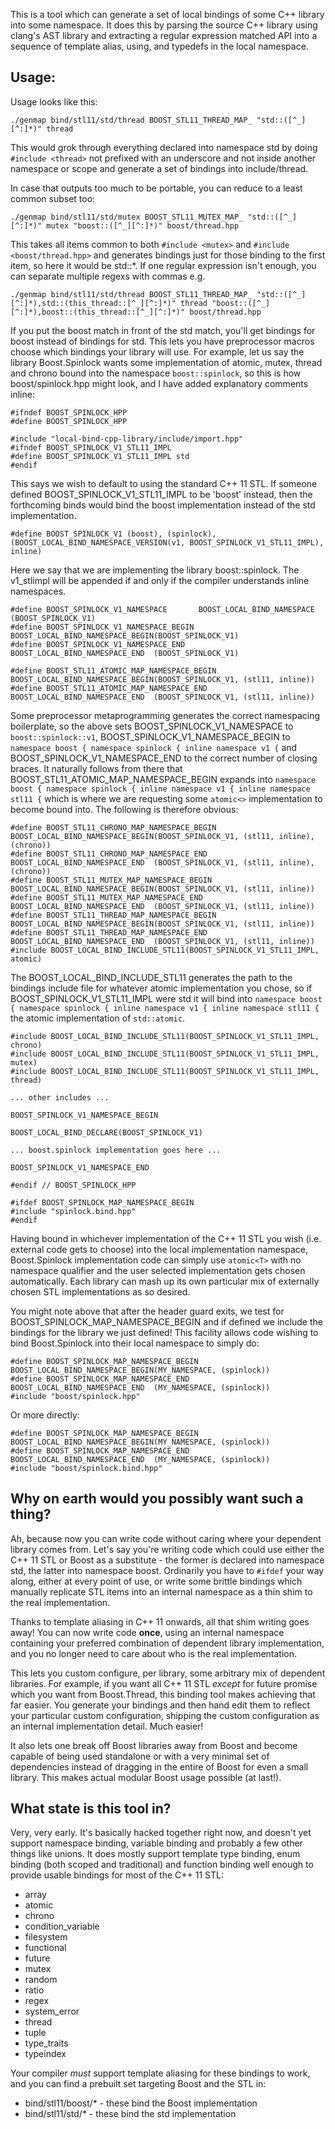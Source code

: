 This is a tool which can generate a set of local bindings of some C++ library into some namespace. It does this
by parsing the source C++ library using clang's AST library and extracting a regular expression matched API into
a sequence of template alias, using, and typedefs in the local namespace.

## Usage:

Usage looks like this:

    ./genmap bind/stl11/std/thread BOOST_STL11_THREAD_MAP_ "std::([^_][^:]*)" thread

This would grok through everything declared into namespace std by doing `#include <thread>` not prefixed with an
underscore and not inside another namespace or scope and generate a set of bindings into include/thread.

In case that outputs too much to be portable, you can reduce to a least common subset too:

    ./genmap bind/stl11/std/mutex BOOST_STL11_MUTEX_MAP_ "std::([^_][^:]*)" mutex "boost::([^_][^:]*)" boost/thread.hpp

This takes all items common to both `#include <mutex>` and `#include <boost/thread.hpp>` and generates
bindings just for those binding to the first item, so here it would be std::*. If one regular expression isn't
enough, you can separate multiple regexs with commas e.g.

    ./genmap bind/stl11/std/thread BOOST_STL11_THREAD_MAP_ "std::([^_][^:]*),std::(this_thread::[^_][^:]*)" thread "boost::([^_][^:]*),boost::(this_thread::[^_][^:]*)" boost/thread.hpp

If you put the boost match in front of the std match, you'll get bindings for boost instead of bindings for std.
This lets you have preprocessor macros choose which bindings your library will use. For example, let us say the
library Boost.Spinlock wants some implementation of atomic, mutex, thread and chrono bound into the namespace
`boost::spinlock`, so this is how boost/spinlock.hpp might look, and I have added explanatory comments inline:

    #ifndef BOOST_SPINLOCK_HPP
    #define BOOST_SPINLOCK_HPP

    #include "local-bind-cpp-library/include/import.hpp"
    #ifndef BOOST_SPINLOCK_V1_STL11_IMPL
    #define BOOST_SPINLOCK_V1_STL11_IMPL std
    #endif

This says we wish to default to using the standard C++ 11 STL. If someone defined BOOST_SPINLOCK_V1_STL11_IMPL to be 'boost'
instead, then the forthcoming binds would bind the boost implementation instead of the std implementation.

    #define BOOST_SPINLOCK_V1 (boost), (spinlock), (BOOST_LOCAL_BIND_NAMESPACE_VERSION(v1, BOOST_SPINLOCK_V1_STL11_IMPL), inline)

Here we say that we are implementing the library boost::spinlock. The v1_stlimpl will be appended if and only if the
compiler understands inline namespaces.

    #define BOOST_SPINLOCK_V1_NAMESPACE       BOOST_LOCAL_BIND_NAMESPACE      (BOOST_SPINLOCK_V1)
    #define BOOST_SPINLOCK_V1_NAMESPACE_BEGIN BOOST_LOCAL_BIND_NAMESPACE_BEGIN(BOOST_SPINLOCK_V1)
    #define BOOST_SPINLOCK_V1_NAMESPACE_END   BOOST_LOCAL_BIND_NAMESPACE_END  (BOOST_SPINLOCK_V1)

    #define BOOST_STL11_ATOMIC_MAP_NAMESPACE_BEGIN        BOOST_LOCAL_BIND_NAMESPACE_BEGIN(BOOST_SPINLOCK_V1, (stl11, inline))
    #define BOOST_STL11_ATOMIC_MAP_NAMESPACE_END          BOOST_LOCAL_BIND_NAMESPACE_END  (BOOST_SPINLOCK_V1, (stl11, inline))

Some preprocessor metaprogramming generates the correct namespacing boilerplate, so the above sets
BOOST_SPINLOCK_V1_NAMESPACE to `boost::spinlock::v1`, BOOST_SPINLOCK_V1_NAMESPACE_BEGIN to
`namespace boost { namespace spinlock { inline namespace v1 {` and BOOST_SPINLOCK_V1_NAMESPACE_END to the
correct number of closing braces. It naturally follows from there that BOOST_STL11_ATOMIC_MAP_NAMESPACE_BEGIN
expands into `namespace boost { namespace spinlock { inline namespace v1 { inline namespace stl11 {` which is
where we are requesting some `atomic<>` implementation to become bound into. The following is therefore obvious:
    
    #define BOOST_STL11_CHRONO_MAP_NAMESPACE_BEGIN        BOOST_LOCAL_BIND_NAMESPACE_BEGIN(BOOST_SPINLOCK_V1, (stl11, inline), (chrono))
    #define BOOST_STL11_CHRONO_MAP_NAMESPACE_END          BOOST_LOCAL_BIND_NAMESPACE_END  (BOOST_SPINLOCK_V1, (stl11, inline), (chrono))
    #define BOOST_STL11_MUTEX_MAP_NAMESPACE_BEGIN         BOOST_LOCAL_BIND_NAMESPACE_BEGIN(BOOST_SPINLOCK_V1, (stl11, inline))
    #define BOOST_STL11_MUTEX_MAP_NAMESPACE_END           BOOST_LOCAL_BIND_NAMESPACE_END  (BOOST_SPINLOCK_V1, (stl11, inline))
    #define BOOST_STL11_THREAD_MAP_NAMESPACE_BEGIN        BOOST_LOCAL_BIND_NAMESPACE_BEGIN(BOOST_SPINLOCK_V1, (stl11, inline))
    #define BOOST_STL11_THREAD_MAP_NAMESPACE_END          BOOST_LOCAL_BIND_NAMESPACE_END  (BOOST_SPINLOCK_V1, (stl11, inline))
    #include BOOST_LOCAL_BIND_INCLUDE_STL11(BOOST_SPINLOCK_V1_STL11_IMPL, atomic)

The BOOST_LOCAL_BIND_INCLUDE_STL11 generates the path to the bindings include file for whatever atomic
implementation you chose, so if BOOST_SPINLOCK_V1_STL11_IMPL were std it will bind into
`namespace boost { namespace spinlock { inline namespace v1 { inline namespace stl11 {` the atomic
implementation of `std::atomic`.

    #include BOOST_LOCAL_BIND_INCLUDE_STL11(BOOST_SPINLOCK_V1_STL11_IMPL, chrono)
    #include BOOST_LOCAL_BIND_INCLUDE_STL11(BOOST_SPINLOCK_V1_STL11_IMPL, mutex)
    #include BOOST_LOCAL_BIND_INCLUDE_STL11(BOOST_SPINLOCK_V1_STL11_IMPL, thread)
    
    ... other includes ...
    
    BOOST_SPINLOCK_V1_NAMESPACE_BEGIN
    
    BOOST_LOCAL_BIND_DECLARE(BOOST_SPINLOCK_V1)
    
    ... boost.spinlock implementation goes here ...
    
    BOOST_SPINLOCK_V1_NAMESPACE_END
    
    #endif // BOOST_SPINLOCK_HPP
    
    #ifdef BOOST_SPINLOCK_MAP_NAMESPACE_BEGIN
    #include "spinlock.bind.hpp"
    #endif

Having bound in whichever implementation of the C++ 11 STL you wish (i.e. external code gets to choose)
into the local implementation namespace, Boost.Spinlock implementation code can simply use `atomic<T>`
with no namespace qualifier and the user selected implementation gets chosen automatically. Each library
can mash up its own particular mix of externally chosen STL implementations as so desired.

You might note above that after the header guard exits, we test for BOOST_SPINLOCK_MAP_NAMESPACE_BEGIN
and if defined we include the bindings for the library we just defined! This facility allows code wishing
to bind Boost.Spinlock into their local namespace to simply do:

    #define BOOST_SPINLOCK_MAP_NAMESPACE_BEGIN        BOOST_LOCAL_BIND_NAMESPACE_BEGIN(MY_NAMESPACE, (spinlock))
    #define BOOST_SPINLOCK_MAP_NAMESPACE_END          BOOST_LOCAL_BIND_NAMESPACE_END  (MY_NAMESPACE, (spinlock))
    #include "boost/spinlock.hpp"
    
Or more directly:

    #define BOOST_SPINLOCK_MAP_NAMESPACE_BEGIN        BOOST_LOCAL_BIND_NAMESPACE_BEGIN(MY_NAMESPACE, (spinlock))
    #define BOOST_SPINLOCK_MAP_NAMESPACE_END          BOOST_LOCAL_BIND_NAMESPACE_END  (MY_NAMESPACE, (spinlock))
    #include "boost/spinlock.bind.hpp"


##  Why on earth would you possibly want such a thing?

Ah, because now you can write code without caring where your dependent library comes from. Let's say you're
writing code which could use either the C++ 11 STL or Boost as a substitute - the former is declared into namespace
std, the latter into namespace boost. Ordinarily you have to `#ifdef` your way along, either at every point
of use, or write some brittle bindings which manually replicate STL items into an internal namespace as a thin
shim to the real implementation.

Thanks to template aliasing in C++ 11 onwards, all that shim
writing goes away! You can now write code **once**, using an internal namespace containing your preferred combination
of dependent library implementation, and you no longer need to care about who is the real implementation.

This lets you custom configure, per library, some arbitrary mix of dependent libraries. For example, if you want
all C++ 11 STL *except* for future<T> promise<T> which you want from Boost.Thread, this binding tool makes
achieving that far easier. You generate your bindings and then hand edit them to reflect your particular
custom configuration, shipping the custom configuration as an internal implementation detail. Much easier!

It also lets one break off Boost libraries away from Boost and become capable of being used standalone or
with a very minimal set of dependencies instead of dragging in the entire of Boost for even a small library.
This makes actual modular Boost usage possible (at last!).


## What state is this tool in?

Very, very early. It's basically hacked together right now, and doesn't yet support namespace binding, variable
binding and probably a few other things like unions. It does mostly support template type binding, enum binding
(both scoped and traditional) and function binding well enough to provide usable bindings for most of the C++ 11 STL:

* array
* atomic
* chrono
* condition_variable
* filesystem
* functional
* future
* mutex
* random
* ratio
* regex
* system_error
* thread
* tuple
* type_traits
* typeindex

Your compiler *must* support template aliasing for these bindings to work, and you can find a prebuilt set
targeting Boost and the STL in:

* bind/stl11/boost/* - these bind the Boost implementation
* bind/stl11/std/* - these bind the std implementation
